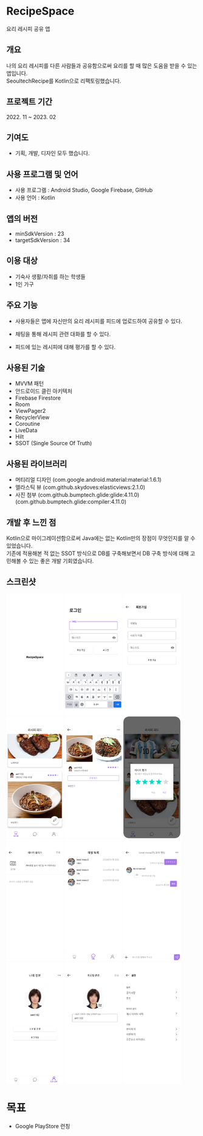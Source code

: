# RecipeSpace
요리 레시피 공유 앱

## 개요
나의 요리 레시피를 다른 사람들과 공유함으로써 요리를 할 때 많은 도움을 받을 수 있는 앱입니다.<br>
SeoultechRecipe를 Kotlin으로 리팩토링했습니다.
    

## 프로젝트 기간
2022\. 11 ~ 2023. 02


## 기여도
- 기획, 개발, 디자인 모두 했습니다.


## 사용 프로그램 및 언어
- 사용 프로그램 : Android Studio, Google Firebase, GitHub
- 사용 언어 : Kotlin


## 앱의 버전
- minSdkVersion : 23
- targetSdkVersion : 34


## 이용 대상
- 기숙사 생활/자취를 하는 학생들
- 1인 가구


## 주요 기능
- 사용자들은 앱에 자신만의 요리 레시피를 피드에 업로드하여 공유할 수 있다.

- 채팅을 통해 레시피 관련 대화를 할 수 있다.

- 피드에 있는 레시피에 대해 평가를 할 수 있다.


## 사용된 기술
- MVVM 패턴
- 안드로이드 클린 아키텍처
- Firebase Firestore
- Room
- ViewPager2
- RecyclerView
- Coroutine
- LiveData
- Hilt
- SSOT (Single Source Of Truth)


## 사용된 라이브러리
- 머티리얼 디자인 (com.google.android.material:material:1.6.1)
- 엘라스틱 뷰 (com.github.skydoves:elasticviews:2.1.0)
- 사진 첨부 (com.github.bumptech.glide:glide:4.11.0) (com.github.bumptech.glide:compiler:4.11.0)



## 개발 후 느낀 점
Kotlin으로 마이그레이션함으로써 Java에는 없는 Kotlin만의 장점이 무엇인지를 알 수 있었습니다. <br>
기존에 적용해본 적 없는 SSOT 방식으로 DB를 구축해보면서 DB 구축 방식에 대해 고민해볼 수 있는 좋은 개발 기회였습니다. <br>

## 스크린샷
<img src="/images/splash.png" width="150px" height="320px" title="Splash" alt="Splash"></img>
<img src="/images/login.png" width="150px" height="320px" title="Login" alt="Login"></img>
<img src="/images/sign_up.png" width="150px" height="320px" title="SignUp" alt="SignUp"></img>
<img src="/images/recipe_feed.png" width="150px" height="320px" title="RecipeFeed" alt="RecipeFeed"></img>
<img src="/images/recipe_detail.png" width="150px" height="320px" title="RecipeDetail" alt="RecipeDetail"></img>
<img src="/images/recipe_rating.png" width="150px" height="320px" title="Rating" alt="Rating"></img>
<img src="/images/post_recipe.png" width="150px" height="320px" title="Upload" alt="Upload"></img>
<img src="/images/chat_list.png" width="150px" height="320px" title="ChatList" alt="ChatList"></img>
<img src="/images/chat_room.png" width="150px" height="320px" title="ChattingRoom" alt="ChattingRoom"></img>
<img src="/images/account_profile.png" width="150px" height="320px" title="Profile" alt="Profile"></img>
<img src="/images/edit_profile.png" width="150px" height="320px" title="ProfileEdit" alt="ProfileEdit"></img>
<img src="/images/setting.png" width="150px" height="320px" title="Setting" alt="Setting"></img>


# 목표
- Google PlayStore 런칭
